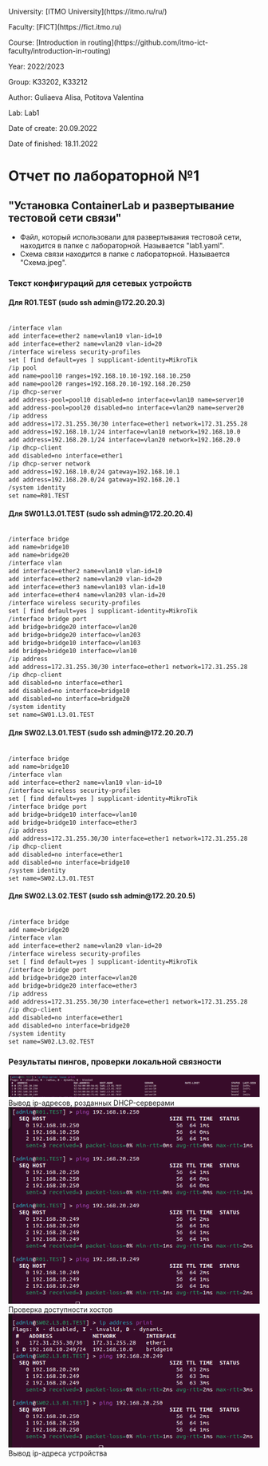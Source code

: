 <p>University: [ITMO University](https://itmo.ru/ru/)</p>
<p>Faculty: [FICT](https://fict.itmo.ru)</p>
<p>Course: [Introduction in routing](https://github.com/itmo-ict-faculty/introduction-in-routing)</p>
<p>Year: 2022/2023 </p>
<p>Group: K33202, K33212</p>
<p>Author: Guliaeva Alisa, Potitova Valentina </p>
<p>Lab: Lab1 </p>
<p>Date of create: 20.09.2022 </p>
<p>Date of finished: 18.11.2022</p>
<h1>Отчет по лабораторной №1</h1>
<h2>"Установка ContainerLab и развертывание тестовой сети связи"</h2>
<ul>
<li>Файл, который использовали для развертывания тестовой сети, находится в папке с лабораторной. Называется "lab1.yaml".</li>
<li>Схема связи находится в папке с лабораторной. Называется "Схема.jpeg".</li>
</ul>
<h3>Текст конфигураций для сетевых устройств</h3>

<h4>Для R01.TEST (sudo ssh admin@172.20.20.3)</h4>

<pre><code>
/interface vlan
add interface=ether2 name=vlan10 vlan-id=10
add interface=ether2 name=vlan20 vlan-id=20
/interface wireless security-profiles
set [ find default=yes ] supplicant-identity=MikroTik
/ip pool
add name=pool10 ranges=192.168.10.10-192.168.10.250
add name=pool20 ranges=192.168.20.10-192.168.20.250
/ip dhcp-server
add address-pool=pool10 disabled=no interface=vlan10 name=server10
add address-pool=pool20 disabled=no interface=vlan20 name=server20
/ip address
add address=172.31.255.30/30 interface=ether1 network=172.31.255.28
add address=192.168.10.1/24 interface=vlan10 network=192.168.10.0
add address=192.168.20.1/24 interface=vlan20 network=192.168.20.0
/ip dhcp-client
add disabled=no interface=ether1
/ip dhcp-server network
add address=192.168.10.0/24 gateway=192.168.10.1
add address=192.168.20.0/24 gateway=192.168.20.1
/system identity
set name=R01.TEST
</code></pre>

<h4>Для SW01.L3.01.TEST (sudo ssh admin@172.20.20.4)</h4>

<pre><code>
/interface bridge
add name=bridge10
add name=bridge20
/interface vlan
add interface=ether2 name=vlan10 vlan-id=10
add interface=ether2 name=vlan20 vlan-id=20
add interface=ether3 name=vlan103 vlan-id=10
add interface=ether4 name=vlan203 vlan-id=20
/interface wireless security-profiles
set [ find default=yes ] supplicant-identity=MikroTik
/interface bridge port
add bridge=bridge20 interface=vlan20
add bridge=bridge20 interface=vlan203
add bridge=bridge10 interface=vlan103
add bridge=bridge10 interface=vlan10
/ip address
add address=172.31.255.30/30 interface=ether1 network=172.31.255.28
/ip dhcp-client
add disabled=no interface=ether1
add disabled=no interface=bridge10
add disabled=no interface=bridge20
/system identity
set name=SW01.L3.01.TEST
</code></pre>

<h4>Для SW02.L3.01.TEST (sudo ssh admin@172.20.20.7)</h4>

<pre><code>
/interface bridge
add name=bridge10
/interface vlan
add interface=ether2 name=vlan10 vlan-id=10
/interface wireless security-profiles
set [ find default=yes ] supplicant-identity=MikroTik
/interface bridge port
add bridge=bridge10 interface=vlan10
add bridge=bridge10 interface=ether3
/ip address
add address=172.31.255.30/30 interface=ether1 network=172.31.255.28
/ip dhcp-client
add disabled=no interface=ether1
add disabled=no interface=bridge10
/system identity
set name=SW02.L3.01.TEST
</code></pre>

<h4>Для SW02.L3.02.TEST (sudo ssh admin@172.20.20.5)</h4>

<pre><code>
/interface bridge
add name=bridge20
/interface vlan
add interface=ether2 name=vlan20 vlan-id=20
/interface wireless security-profiles
set [ find default=yes ] supplicant-identity=MikroTik
/interface bridge port
add bridge=bridge20 interface=vlan20
add bridge=bridge20 interface=ether3
/ip address
add address=172.31.255.30/30 interface=ether1 network=172.31.255.28
/ip dhcp-client
add disabled=no interface=ether1
add disabled=no interface=bridge20
/system identity
set name=SW02.L3.02.TEST
</code></pre>


<h3>Результаты пингов, проверки локальной связности</h3>
<img src="1.png" alt="">
<figcaption>Вывод ip-адресов, розданных DHCP-серверами</figcaption>
<img src="2.png" alt="">
<figcaption>Проверка доступности хостов</figcaption>
<img src="3.png" alt="">
<figcaption>Вывод ip-адреса устройства</figcaption>

